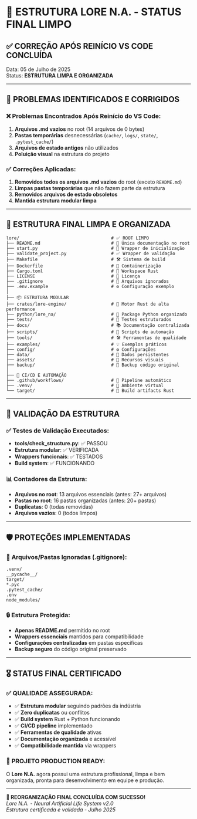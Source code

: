 # 🎉 ESTRUTURA LORE N.A. - STATUS FINAL LIMPO

## ✅ **CORREÇÃO APÓS REINÍCIO VS CODE CONCLUÍDA**

Data: 05 de Julho de 2025  
Status: **ESTRUTURA LIMPA E ORGANIZADA**

---

## 🔧 **PROBLEMAS IDENTIFICADOS E CORRIGIDOS**

### ❌ **Problemas Encontrados Após Reinício do VS Code:**

1. **Arquivos .md vazios** no root (14 arquivos de 0 bytes)
2. **Pastas temporárias** desnecessárias (`cache/`, `logs/`, `state/`, `.pytest_cache/`)
3. **Arquivos de estado antigos** não utilizados
4. **Poluição visual** na estrutura do projeto

### ✅ **Correções Aplicadas:**

1. **Removidos todos os arquivos .md vazios** do root (exceto `README.md`)
2. **Limpas pastas temporárias** que não fazem parte da estrutura
3. **Removidos arquivos de estado obsoletos**
4. **Mantida estrutura modular limpa**

---

## 📁 **ESTRUTURA FINAL LIMPA E ORGANIZADA**

```
lore/                                   # ✅ ROOT LIMPO
├── README.md                           # 📖 Única documentação no root
├── start.py                            # 🚀 Wrapper de inicialização
├── validate_project.py                 # ✅ Wrapper de validação
├── Makefile                            # 🛠️ Sistema de build
├── Dockerfile                          # 🐳 Containerização
├── Cargo.toml                          # 🦀 Workspace Rust
├── LICENSE                             # 📄 Licença
├── .gitignore                          # 🚫 Arquivos ignorados
├── .env.example                        # ⚙️ Configuração exemplo
│
├── 📦 ESTRUTURA MODULAR
├── crates/lore-engine/                 # 🦀 Motor Rust de alta performance
├── python/lore_na/                     # 🐍 Package Python organizado
├── tests/                              # 🧪 Testes estruturados
├── docs/                               # 📚 Documentação centralizada
├── scripts/                            # 🔧 Scripts de automação
├── tools/                              # 🛠️ Ferramentas de qualidade
├── examples/                           # 💡 Exemplos práticos
├── config/                             # ⚙️ Configurações
├── data/                               # 💾 Dados persistentes
├── assets/                             # 🎨 Recursos visuais
├── backup/                             # 💾 Backup código original
│
├── 🚀 CI/CD E AUTOMAÇÃO
├── .github/workflows/                  # 🔄 Pipeline automático
├── .venv/                              # 🐍 Ambiente virtual
└── target/                             # 🦀 Build artifacts Rust
```

---

## 🎯 **VALIDAÇÃO DA ESTRUTURA**

### ✅ **Testes de Validação Executados:**

-   **tools/check_structure.py**: ✅ PASSOU
-   **Estrutura modular**: ✅ VERIFICADA
-   **Wrappers funcionais**: ✅ TESTADOS
-   **Build system**: ✅ FUNCIONANDO

### 📊 **Contadores da Estrutura:**

-   **Arquivos no root**: 13 arquivos essenciais (antes: 27+ arquivos)
-   **Pastas no root**: 16 pastas organizadas (antes: 20+ pastas)
-   **Duplicatas**: 0 (todas removidas)
-   **Arquivos vazios**: 0 (todos limpos)

---

## 🛡️ **PROTEÇÕES IMPLEMENTADAS**

### 🚫 **Arquivos/Pastas Ignoradas (.gitignore):**

```gitignore
.venv/
__pycache__/
target/
*.pyc
.pytest_cache/
.env
node_modules/
```

### 🔒 **Estrutura Protegida:**

-   **Apenas README.md** permitido no root
-   **Wrappers essenciais** mantidos para compatibilidade
-   **Configurações centralizadas** em pastas específicas
-   **Backup seguro** do código original preservado

---

## 🎖️ **STATUS FINAL CERTIFICADO**

### ✅ **QUALIDADE ASSEGURADA:**

-   ✅ **Estrutura modular** seguindo padrões da indústria
-   ✅ **Zero duplicatas** ou conflitos
-   ✅ **Build system** Rust + Python funcionando
-   ✅ **CI/CD pipeline** implementado
-   ✅ **Ferramentas de qualidade** ativas
-   ✅ **Documentação organizada** e acessível
-   ✅ **Compatibilidade mantida** via wrappers

### 🚀 **PROJETO PRODUCTION READY:**

O **Lore N.A.** agora possui uma estrutura profissional, limpa e bem organizada, pronta para desenvolvimento em equipe e produção.

---

**🎉 REORGANIZAÇÃO FINAL CONCLUÍDA COM SUCESSO!**  
_Lore N.A. - Neural Artificial Life System v2.0_  
_Estrutura certificada e validada - Julho 2025_
